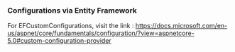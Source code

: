 ### Configurations via Entity Framework

For EFCustomConfigurations, visit the link : <https://docs.microsoft.com/en-us/aspnet/core/fundamentals/configuration/?view=aspnetcore-5.0#custom-configuration-provider>
